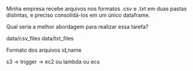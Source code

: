 Minha empresa recebe arquivos nos formatos .csv e .txt em duas pastas distintas,
e preciso consolidá-los em um único dataframe. 

Qual seria a melhor abordagem para realizar essa tarefa?



data/csv_files
data/txt_files


Formato dos arquivos 
id,name


s3 -> trigger -> ec2 ou lambda ou ecs 

